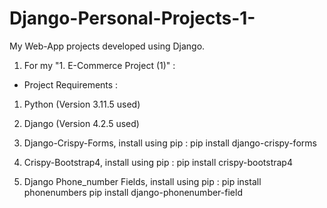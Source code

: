 # Django-Personal-Projects-1-
My Web-App projects developed using Django.


1) For my "1. E-Commerce Project (1)" :
* Project Requirements :
1. Python (Version 3.11.5 used)
2. Django (Version 4.2.5 used)

3. Django-Crispy-Forms, install using pip :
pip install django-crispy-forms

4. Crispy-Bootstrap4, install using pip :
pip install crispy-bootstrap4

5. Django Phone_number Fields, install using pip :
pip install phonenumbers
pip install django-phonenumber-field
